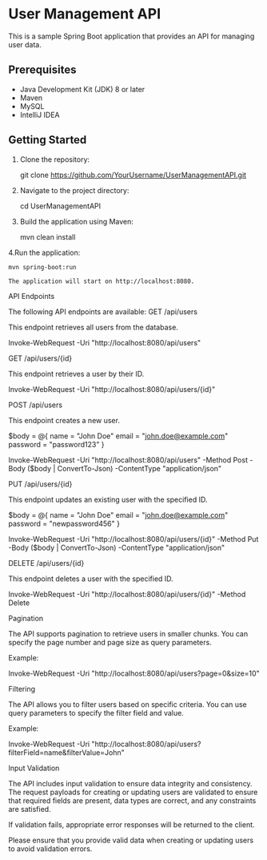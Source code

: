 # User Management API

This is a sample Spring Boot application that provides an API for managing user data.

## Prerequisites

- Java Development Kit (JDK) 8 or later
- Maven
- MySQL
- IntelliJ IDEA

## Getting Started

1. Clone the repository:

   
      git clone https://github.com/YourUsername/UserManagementAPI.git

2. Navigate to the project directory:

      cd UserManagementAPI

3. Build the application using Maven:

      mvn clean install

4.Run the application:


    mvn spring-boot:run

    The application will start on http://localhost:8080.

API Endpoints

The following API endpoints are available:
GET /api/users

This endpoint retrieves all users from the database.

   
   Invoke-WebRequest -Uri "http://localhost:8080/api/users"

GET /api/users/{id}

This endpoint retrieves a user by their ID.


   Invoke-WebRequest -Uri "http://localhost:8080/api/users/{id}"

POST /api/users

This endpoint creates a new user.



   $body = @{
       name = "John Doe"
       email = "john.doe@example.com"
       password = "password123"
   }
   
   Invoke-WebRequest -Uri "http://localhost:8080/api/users" -Method Post -Body ($body | ConvertTo-Json) -ContentType "application/json"

PUT /api/users/{id}

This endpoint updates an existing user with the specified ID.


   
   $body = @{
       name = "John Doe"
       email = "john.doe@example.com"
       password = "newpassword456"
   }
   
   Invoke-WebRequest -Uri "http://localhost:8080/api/users/{id}" -Method Put -Body ($body | ConvertTo-Json) -ContentType "application/json"

DELETE /api/users/{id}

This endpoint deletes a user with the specified ID.
   
   Invoke-WebRequest -Uri "http://localhost:8080/api/users/{id}" -Method Delete

Pagination

The API supports pagination to retrieve users in smaller chunks. You can specify the page number and page size as query parameters.

Example:


   Invoke-WebRequest -Uri "http://localhost:8080/api/users?page=0&size=10"

Filtering

The API allows you to filter users based on specific criteria. You can use query parameters to specify the filter field and value.

Example:

   Invoke-WebRequest -Uri "http://localhost:8080/api/users?filterField=name&filterValue=John"

Input Validation

The API includes input validation to ensure data integrity and consistency. The request payloads for creating or updating users are validated to ensure that required fields are present, data types are correct, and any constraints are satisfied.

If validation fails, appropriate error responses will be returned to the client.

Please ensure that you provide valid data when creating or updating users to avoid validation errors.
